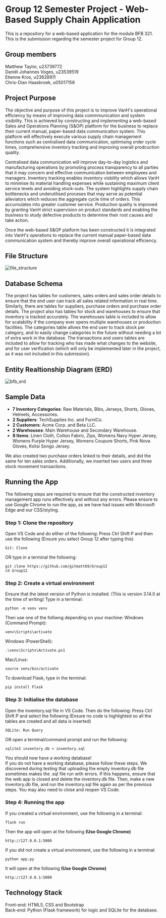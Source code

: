 # Group 12 Semester Project - Web-Based Supply Chain Application
This is a repository for a web-based application for the module BFB 321. This is the submission regarding the semester project for Group 12.

## Group members
Matthew Taylor, u23739772  
Daniël Johannes Voges, u23539519  
Etienne Kros, u23628911  
Chris-Dian Haasbroek, u05017158

## Project Purpose
The objective and purpose of this project is to improve VanH's operational efficiency by means of improving data commmunication and system visibility. This is achieved by constructing and implementing a web-based Sales and Operations Planning (S&OP) platform for the business to replace their current manual, paper-based data communication system. This platform will effectively execute various supply chain management functions such as centralised data communication, optimising order cycle times, comprehensive inventory tracking and improving overall prodcuction quality. 

Centralised data communication will improve day-to-day logistics and manufacturing operations by promoting process transparency to all parties that it may concern and effective communication between employees and managers. Inventory tracking enables inventory visbility which allows VanH to minimise its material handling expenses while sustaining maximum client service levels and avoiding stock-outs. The system highlights supply chain bottlenecks and underutilised proceses that may serve as potential alleviators which reduces the aggregate cycle time of orders. This accumulates into greater customer service. Production quality is improved by granting VanH strict supervision on product standards and enabling the business to study defective products to determine their root causes and take action. 

Once the web-based S&OP platform has been constructed it is integrated into VanH's operations to replace the current manual paper-based data communication system and thereby improve overall operational efficiency.

## File Structure 
![file_structure](https://github.com/user-attachments/assets/ff9550c1-b3b1-4505-9a64-c07e60c0b79b)


## Database Schema
The project has tables for customers, sales orders and sales order details to ensure that the end user can track all sales related information in real time. Similarly, there are tables for suppliers, purchase orders and purchase order details. The project also has tables for stock and warehouses to ensure that inventory is tracked accurately. The warehouses table is included to allow for scalability if the company ever opens multiple warehouses or production facilities. The categories table allows the end user to track stock per category, and to easily change categories in the future without needing a lot of extra work in the database. The transactions and users tables are included to allow for tracking who has made what changes to the website, and for user verification (which will only be implemented later in the project, as it was not included in this submission).
## Entity Realtionship Diagram (ERD)
![bfb_erd](https://github.com/user-attachments/assets/3f3426a5-f8c3-4f88-9ad1-bf38cb00faff)
## Sample Data
- __7 Inventory Categories__: Raw Materials, Bibs, Jerseys, Shorts, Gloves, Helmets, Accessories.  
- __2 Suppliers__: TechSupplies Inc. and FurniCo.  
- __2 Customers__: Acme Corp. and Beta LLC.  
- __2 Warehouses__: Main Warehouse and Secondary Warehouse.  
- __8 Items__: Linen Cloth, Cotton Fabric, Zips, Womens Navy Hyper Jersey, Womens Purple Hyper Jersey, Womens Coupure Shorts, Pink Nova Gloves, Kolisi Songo Jersey.  
  
We also created two purchase orders linked to their details, and did the same for ten sales orders. Additionally, we inserted two users and three stock movement transactions.

## Running the App
The following steps are required to ensure that the constructed inventory management app runs effectively and without any errors.
Please ensure to use Google Chrome to run the app, as we have had issues with Microsoft Edge and our CSS/styling. 
### Step 1: Clone the repository
Open VS Code and do either of the following: 
Press Ctrl Shift P and then use the following (Ensure you select Group 12 after typing this)
```
Git: Clone
```
OR type in a terminal the following: 
```
git clone https://github.com/gitmatt69/Group12
cd Group12
```

### Step 2: Create a virtual environment
Ensure that the latest version of Python is installed. (This is version 3.14.0 at the time of writing)
Type in a terminal:
```
python -m venv venv
```
Then use one of the folliwng depending on your machine:
Windows (Command Prompt):
``` 
venv\Scripts\activate
```
Windows (PowerShell):
```
.\venv\Scripts\Activate.ps1
```
Mac/Linux:
```
source venv/bin/activate
```
To download Flask, type in the terminal:
```
pip install Flask
```
### Step 3: Initialise the database
Open the inventory.sql file in VS Code. Then do the following: 
Press Ctrl Shift P and select the following (Ensure no code is highlighted so all the tables are created and all data is inserted)
```
SQLite: Run Query
```
OR open a terminal/command prompt and run the following:
```
sqlite3 inventory.db < inventory.sql
```
You should now have a working database!   
If you do not have a working database, please follow these steps. We discovered during testing that uploading the empty inventory.db file sometimes makes the .sql file run with errors. If this happens, ensure that the web app is closed and delete the inventory.db file. Then, make a new inventory.db file, and run the inventory.sql file again as per the previous steps. You may also need to close and reopen VS Code. 
### Step 4: Running the app
If you created a virtual environment, use the following in a terminal:
```
flask run
```
Then the app will open at the following __(Use Google Chrome)__ 
```
http://127.0.0.1:5000
```
If you did not create a virtual environment, use the following in a terminal:
```
python app.py
```
It will open at the following __(Use Google Chrome)__
```
http://127.0.0.1:5000  
```

## Technology Stack
Front-end: HTML5, CSS and Bootstrap   
Back-end: Python (Flask framework) for logic and SQLite for the database. 
